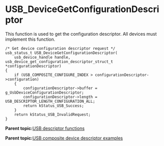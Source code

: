 # USB\_DeviceGetConfigurationDescriptor

This function is used to get the configuration descriptor. All devices must implement this function.

```
/* Get device configuration descriptor request */
usb_status_t USB_DeviceGetConfigurationDescriptor(
    usb_device_handle handle, usb_device_get_configuration_descriptor_struct_t *configurationDescriptor)
{
    if (USB_COMPOSITE_CONFIGURE_INDEX > configurationDescriptor->configuration)
    {
        configurationDescriptor->buffer = g_UsbDeviceConfigurationDescriptor;
        configurationDescriptor->length = USB_DESCRIPTOR_LENGTH_CONFIGURATION_ALL;
        return kStatus_USB_Success;
    }
    return kStatus_USB_InvalidRequest;
}

```

**Parent topic:**[USB descriptor functions](../topics/usb_descriptor_functions.md)

**Parent topic:**[USB composite device descriptor examples](../topics/usb_composite_device_descriptor_examples.md)

